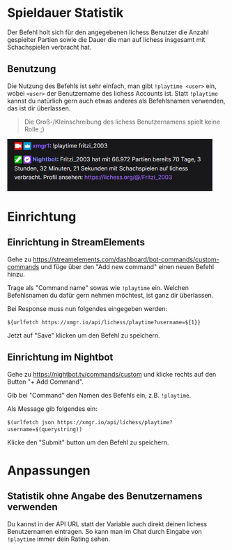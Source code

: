 # Spieldauer Statistik

Der Befehl holt sich für den angegebenen lichess Benutzer die Anzahl gespielter Partien sowie die Dauer die man auf
lichess insgesamt mit Schachspielen verbracht hat.

## Benutzung

Die Nutzung des Befehls ist sehr einfach, man gibt `!playtime <user>` ein, wobei `<user>` der Benutzername des lichess
Accounts ist. Statt `!playtime` kannst du natürlich gern auch etwas anderes als Befehlsnamen verwenden, das ist dir
überlassen.

> Die Groß-/Kleinschreibung des lichess Benutzernamens spielt keine Rolle ;)

![img.png](../images/playtime-fritzi.png)

# Einrichtung

## Einrichtung in StreamElements

Gehe zu https://streamelements.com/dashboard/bot-commands/custom-commands und füge über den "Add new command" einen
neuen Befehl hinzu.

Trage als "Command name" sowas wie `!playtime` ein. Welchen Befehlsnamen du dafür gern nehmen möchtest, ist ganz dir
überlassen.

Bei Response muss nun folgendes eingegeben werden:

```
${urlfetch https://xmgr.io/api/lichess/playtime?username=${1}}
```

Jetzt auf "Save" klicken um den Befehl zu speichern.

## Einrichtung im Nightbot

Gehe zu https://nightbot.tv/commands/custom und klicke rechts auf den Button
"+ Add Command".

Gib bei "Command" den Namen des Befehls ein, z.B. `!playtime`.

Als Message gib folgendes ein:

```
$(urlfetch json https://xmgr.io/api/lichess/playtime?username=$(querystring))
```

Klicke den "Submit" button um den Befehl zu speichern.

# Anpassungen

## Statistik ohne Angabe des Benutzernamens verwenden

Du kannst in der API URL statt der Variable auch direkt deinen lichess Benutzernamen eintragen. So kann man im Chat
durch Eingabe von `!playtime` immer dein Rating sehen.